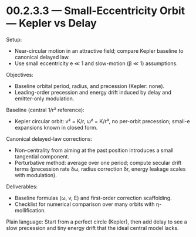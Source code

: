 # 00.2.3.3 — Small-Eccentricity Orbit — Kepler vs Delay

Setup:
- Near-circular motion in an attractive field; compare Kepler baseline to canonical delayed law.
- Use small eccentricity e ≪ 1 and slow-motion (β ≪ 1) assumptions.

Objectives:
- Baseline orbital period, radius, and precession (Kepler: none).
- Leading-order precession and energy drift induced by delay and emitter-only modulation.

Baseline (central 1/r² reference):
- Kepler circular orbit: v² = K/r, ω² = K/r³, no per-orbit precession; small-e expansions known in closed form.

Canonical delayed-law corrections:
- Non-centrality from aiming at the past position introduces a small tangential component.
- Perturbative method: average over one period; compute secular drift terms (precession rate δω, radius correction δr, energy leakage scales with modulation).

Deliverables:
- Baseline formulas (ω, v, E) and first-order correction scaffolding.
- Checklist for numerical comparison over many orbits with η-mollification.

Plain language: Start from a perfect circle (Kepler), then add delay to see a slow precession and tiny energy drift that the ideal central model lacks.
